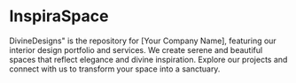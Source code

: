 # InspiraSpace
DivineDesigns" is the repository for [Your Company Name], featuring our interior design portfolio and services. We create serene and beautiful spaces that reflect elegance and divine inspiration. Explore our projects and connect with us to transform your space into a sanctuary.
